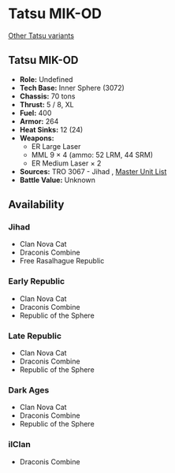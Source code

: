 # Tatsu MIK-OD 

[Other Tatsu variants](../tatsu.md) 

## Tatsu MIK-OD 

- **Role:** Undefined 
- **Tech Base:** Inner Sphere (3072) 
- **Chassis:** 70 tons 
- **Thrust:** 5 / 8, XL 
- **Fuel:** 400 
- **Armor:** 264 
- **Heat Sinks:** 12 (24) 
- **Weapons:** 
  - ER Large Laser 
  - MML 9 × 4 (ammo: 52 LRM, 44 SRM) 
  - ER Medium Laser × 2 
- **Sources:** TRO 3067 - Jihad , [Master Unit List](http://masterunitlist.info/Unit/Details/5755) 
- **Battle Value:** Unknown 

## Availability 

### Jihad 

- Clan Nova Cat 
- Draconis Combine 
- Free Rasalhague Republic 

### Early Republic 

- Clan Nova Cat 
- Draconis Combine 
- Republic of the Sphere 

### Late Republic 

- Clan Nova Cat 
- Draconis Combine 
- Republic of the Sphere 

### Dark Ages 

- Clan Nova Cat 
- Draconis Combine 
- Republic of the Sphere 

### ilClan 

- Draconis Combine 

